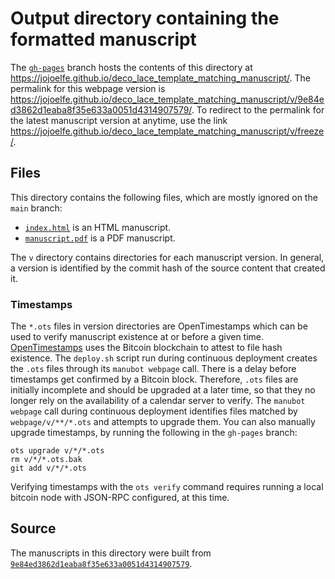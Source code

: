 # Output directory containing the formatted manuscript

The [`gh-pages`](https://github.com/jojoelfe/deco_lace_template_matching_manuscript/tree/gh-pages) branch hosts the contents of this directory at <https://jojoelfe.github.io/deco_lace_template_matching_manuscript/>.
The permalink for this webpage version is <https://jojoelfe.github.io/deco_lace_template_matching_manuscript/v/9e84ed3862d1eaba8f35e633a0051d4314907579/>.
To redirect to the permalink for the latest manuscript version at anytime, use the link <https://jojoelfe.github.io/deco_lace_template_matching_manuscript/v/freeze/>.

## Files

This directory contains the following files, which are mostly ignored on the `main` branch:

+ [`index.html`](index.html) is an HTML manuscript.
+ [`manuscript.pdf`](manuscript.pdf) is a PDF manuscript.

The `v` directory contains directories for each manuscript version.
In general, a version is identified by the commit hash of the source content that created it.

### Timestamps

The `*.ots` files in version directories are OpenTimestamps which can be used to verify manuscript existence at or before a given time.
[OpenTimestamps](https://opentimestamps.org/) uses the Bitcoin blockchain to attest to file hash existence.
The `deploy.sh` script run during continuous deployment creates the `.ots` files through its `manubot webpage` call.
There is a delay before timestamps get confirmed by a Bitcoin block.
Therefore, `.ots` files are initially incomplete and should be upgraded at a later time, so that they no longer rely on the availability of a calendar server to verify.
The `manubot webpage` call during continuous deployment identifies files matched by `webpage/v/**/*.ots` and attempts to upgrade them.
You can also manually upgrade timestamps, by running the following in the `gh-pages` branch:

```shell
ots upgrade v/*/*.ots
rm v/*/*.ots.bak
git add v/*/*.ots
```

Verifying timestamps with the `ots verify` command requires running a local bitcoin node with JSON-RPC configured, at this time.

## Source

The manuscripts in this directory were built from
[`9e84ed3862d1eaba8f35e633a0051d4314907579`](https://github.com/jojoelfe/deco_lace_template_matching_manuscript/commit/9e84ed3862d1eaba8f35e633a0051d4314907579).
